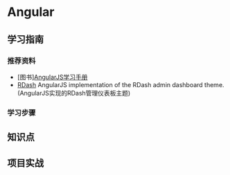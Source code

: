 # Angular

## 学习指南

### 推荐资料

* [图书][AngularJS学习手册](http://product.dangdang.com/23815176.html)
* [RDash](https://github.com/rdash/rdash-angular) AngularJS implementation of the RDash admin dashboard theme.(AngularJS实现的RDash管理仪表板主题)

### 学习步骤

## 知识点

## 项目实战
